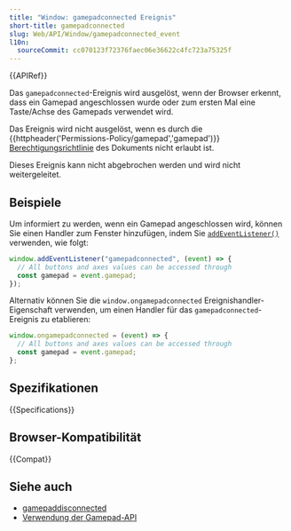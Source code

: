 ```yaml
---
title: "Window: gamepadconnected Ereignis"
short-title: gamepadconnected
slug: Web/API/Window/gamepadconnected_event
l10n:
  sourceCommit: cc070123f72376faec06e36622c4fc723a75325f
---
```


{{APIRef}}

Das `gamepadconnected`-Ereignis wird ausgelöst, wenn der Browser erkennt, dass ein Gamepad angeschlossen wurde oder zum ersten Mal eine Taste/Achse des Gamepads verwendet wird.

Das Ereignis wird nicht ausgelöst, wenn es durch die {{httpheader('Permissions-Policy/gamepad','gamepad')}} [Berechtigungsrichtlinie](/de/docs/Web/HTTP/Permissions_Policy) des Dokuments nicht erlaubt ist.

Dieses Ereignis kann nicht abgebrochen werden und wird nicht weitergeleitet.

## Beispiele

Um informiert zu werden, wenn ein Gamepad angeschlossen wird, können Sie einen Handler zum Fenster hinzufügen, indem Sie [`addEventListener()`](/de/docs/Web/API/EventTarget/addEventListener) verwenden, wie folgt:

```js
window.addEventListener("gamepadconnected", (event) => {
  // All buttons and axes values can be accessed through
  const gamepad = event.gamepad;
});
```

Alternativ können Sie die `window.ongamepadconnected` Ereignishandler-Eigenschaft verwenden, um einen Handler für das `gamepadconnected`-Ereignis zu etablieren:

```js
window.ongamepadconnected = (event) => {
  // All buttons and axes values can be accessed through
  const gamepad = event.gamepad;
};
```

## Spezifikationen

{{Specifications}}

## Browser-Kompatibilität

{{Compat}}

## Siehe auch

- [gamepaddisconnected](/de/docs/Web/API/Window/gamepaddisconnected_event)
- [Verwendung der Gamepad-API](/de/docs/Web/API/Gamepad_API/Using_the_Gamepad_API)
